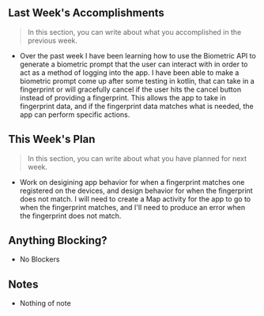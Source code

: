 ## Last Week's Accomplishments

> In this section, you can write about what you accomplished in the previous week.

- Over the past week I have been learning how to use the Biometric API to generate a biometric prompt that the user can interact with in order to act as a method of logging into the app. I have been able to make a biometric prompt come up after some testing in kotlin, that can take in a fingerprint or will gracefully cancel if the user hits the cancel button instead of providing a fingerprint. This allows the app to take in fingerprint data, and if the fingerprint data matches what is needed, the app can perform specific actions. 

## This Week's Plan

> In this section, you can write about what you have planned for next week.

- Work on desigining app behavior for when a fingerprint matches one registered on the devices, and design behavior for when the fingerprint does not match. I will need to create a Map activity for the app to go to when the fingerprint matches, and I'll need to produce an error when the fingerprint does not match.

## Anything Blocking?

- No Blockers

## Notes

- Nothing of note
